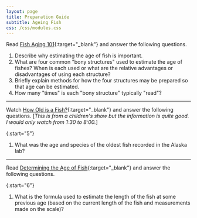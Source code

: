 ```yaml
---
layout: page
title: Preparation Guide
subtitle: Ageing Fish
css: /css/modules.css
---
```



Read [Fish Aging 101](https://masgc.org/news/article/fish-aging-101){:target="_blank"} and answer the following questions.

1. Describe why estimating the age of fish is important.
1. What are four common "bony structures" used to estimate the age of fishes? When is each used or what are the relative advantages or disadvantages of using each structure?
1. Briefly explain methods for how the four structures may be prepared so that age can be estimated.
1. How many "times" is each "bony structure" typically "read"?

----

Watch [How Old is a Fish?](https://www.youtube.com/watch?v=mcjLUEd2SHY){:target="_blank"} and answer the following questions. [*This is from a children's show but the information is quite good. I would only watch from 1:30 to 8:00.*]

{:start="5"}
1. What was the age and species of the oldest fish recorded in the Alaska lab?

----

Read [Determining the Age of Fish](https://www.canr.msu.edu/uploads/resources/pdfs/determining_the_age_of_fish_(e1774).pdf){:target="_blank"} and answer the following questions.

{:start="6"}
1. What is the formula used to estimate the length of the fish at some previous age (based on the current length of the fish and measurements made on the scale)?
